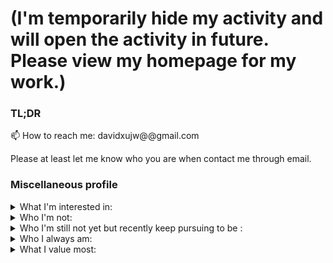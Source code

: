 # (I'm temporarily hide my activity and will open the activity in future. Please view my homepage for my work.)

### TL;DR

📫 How to reach me: davidxujw@@gmail.com

Please at least let me know who you are when contact me through email.

### Miscellaneous profile

<details>
  <summary>
    What I'm interested in:
  </summary>
  
- Graphics and 3D Vision.

- Machine Learning.

- Any kind of art.(except the literature)

- Philosophy and psychology.

- Anime.

- Coding.

- Maybe some other nerdy things...

</details>

<details>
  <summary>
    Who I'm not:
  </summary>
  
- A social butterfly.

- A genius.

</details>

<details>
  <summary>
    Who I'm still not yet but recently keep pursuing to be :
  </summary>
  
- A talented coder.

- A qualified opensource developer.

- An experienced researcher.

- A confident person.

- A person who keeps enjoying his life all the time.

</details>

<details>
  <summary>
    Who I always am:
  </summary>
  
- A diligent and hardworking dreamer.

- An absolutely honest and trustworthy person.

- An easygoing person.

</details>

<details>
  <summary>
    What I value most:
  </summary>
  
- Integrity, Honesty and Sincerity.

</details>


<!--
**DavidXu-JJ/DavidXu-JJ** is a ✨ _special_ ✨ repository because its `README.md` (this file) appears on your GitHub profile.

Here are some ideas to get you started:

- 🔭 I’m currently working on ...
- 🌱 I’m currently learning ...
- 👯 I’m looking to collaborate on ...
- 🤔 I’m looking for help with ...
- 💬 Ask me about ...
- 
- 😄 Pronouns: ...
- ⚡ Fun fact: ...
-->

